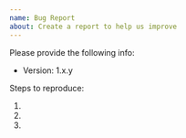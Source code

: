 ```yaml
---
name: Bug Report
about: Create a report to help us improve
---
```


<!-- Please search existing issues to avoid creating duplicates. -->

Please provide the following info:

- Version: 1.x.y

Steps to reproduce:

1.
2.
3.
